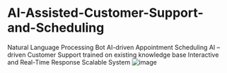 # AI-Assisted-Customer-Support-and-Scheduling
Natural Language Processing Bot 
AI-driven Appointment Scheduling 
AI – driven Customer Support trained on existing knowledge base
Interactive and Real-Time Response 
Scalable System 
![image](https://github.com/pyserve/AI-Assisted-Customer-Support-and-Scheduling/assets/35804798/b454f818-926c-43b4-a560-bdaf843f7ba5)

